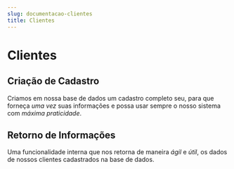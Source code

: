 ```yaml
---
slug: documentacao-clientes
title: Clientes
---
```


# Clientes
## Criação de Cadastro
Criamos em nossa base de dados um cadastro completo seu, para que forneça *uma vez* suas informações e possa usar sempre o nosso sistema com _máxima praticidade_.

## Retorno de Informações
Uma funcionalidade interna que nos retorna de maneira *ágil* e *útil*, os dados de nossos clientes cadastrados na base de dados.